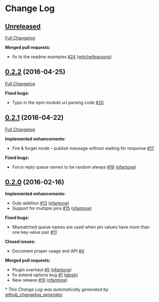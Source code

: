 # Change Log

## [Unreleased](https://github.com/disintegrator/seneca-amqp-transport/tree/HEAD)

[Full Changelog](https://github.com/disintegrator/seneca-amqp-transport/compare/0.2.2...HEAD)

**Merged pull requests:**

- fix to the readme examples [\#24](https://github.com/disintegrator/seneca-amqp-transport/pull/24) ([mitchellparsons](https://github.com/mitchellparsons))

## [0.2.2](https://github.com/disintegrator/seneca-amqp-transport/tree/0.2.2) (2016-04-25)
[Full Changelog](https://github.com/disintegrator/seneca-amqp-transport/compare/0.2.1...0.2.2)

**Fixed bugs:**

- Typo in the npm module uri parsing code [\#20](https://github.com/disintegrator/seneca-amqp-transport/issues/20)

## [0.2.1](https://github.com/disintegrator/seneca-amqp-transport/tree/0.2.1) (2016-04-22)
[Full Changelog](https://github.com/disintegrator/seneca-amqp-transport/compare/0.2.0...0.2.1)

**Implemented enhancements:**

- Fire & forget mode – publish message without waiting for response [\#17](https://github.com/disintegrator/seneca-amqp-transport/issues/17)

**Fixed bugs:**

- Force reply queue names to be random always [\#19](https://github.com/disintegrator/seneca-amqp-transport/pull/19) ([nfantone](https://github.com/nfantone))

## [0.2.0](https://github.com/disintegrator/seneca-amqp-transport/tree/0.2.0) (2016-02-16)
**Implemented enhancements:**

- Gulp addition [\#13](https://github.com/disintegrator/seneca-amqp-transport/pull/13) ([nfantone](https://github.com/nfantone))
- Support for multiple pins [\#15](https://github.com/disintegrator/seneca-amqp-transport/pull/15) ([nfantone](https://github.com/nfantone))

**Fixed bugs:**

- Mismatched queue names are used when pin values have more than one key-value pair [\#11](https://github.com/disintegrator/seneca-amqp-transport/issues/11)

**Closed issues:**

- Document proper usage and API [\#4](https://github.com/disintegrator/seneca-amqp-transport/issues/4)

**Merged pull requests:**

- Plugin overhaul [\#5](https://github.com/disintegrator/seneca-amqp-transport/pull/5) ([nfantone](https://github.com/nfantone))
- fix extend options bug [\#1](https://github.com/disintegrator/seneca-amqp-transport/pull/1) ([idosh](https://github.com/idosh))
- New release [\#10](https://github.com/disintegrator/seneca-amqp-transport/pull/10) ([nfantone](https://github.com/nfantone))



\* *This Change Log was automatically generated by [github_changelog_generator](https://github.com/skywinder/Github-Changelog-Generator)*